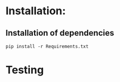 # Installation: 


##  Installation of dependencies

``` shell
pip install -r Requirements.txt
```

# Testing 

